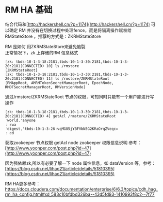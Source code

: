 # RM HA 基础

结合代码和[http://hackershell.cn/?p=1174](http://hackershell.cn/?p=1174) 可以确定 RM 并没有在切换过程中处理fence，而是将隔离操作赋权给RMStateStore ，推荐的方式是：ZKRMStateStore

RM 是如何 用ZKRMStateStore来避免脑裂  
正常情况下，zk 上存储的RM 信息格式

```text
[zk: tbds-10-1-3-18:2181,tbds-10-1-3-30:2181,tbds-10-1-3-20:2181(CONNECTED) 10] ls /rmstore
[ZKRMStateRoot]
[zk: tbds-10-1-3-18:2181,tbds-10-1-3-30:2181,tbds-10-1-3-20:2181(CONNECTED) 11] ls /rmstore/ZKRMStateRoot
[RMAppRoot, AMRMTokenSecretManagerRoot, EpochNode, RMDTSecretManagerRoot, RMVersionNode]
```

通过/rmstore/ZKRMStateRoot 节点的权限，可知同时只能有一个用户能进行写操作

```text
[zk: tbds-10-1-3-18:2181,tbds-10-1-3-30:2181,tbds-10-1-3-20:2181(CONNECTED) 4] getAcl /rmstore/ZKRMStateRoot
'world,'anyone
: rwa
'digest,'tbds-10-1-3-26:vqMG85jYBFVbN5G2KRaOrqZVeqc=
: cd
```

获取zookeeper 节点权限 getAcl node zookeeper 权限信息说明 参考：[http://www.yoonper.com/post.php?id=47](http://www.yoonper.com/post.php?id=47)

因为强依赖zk,所以有必要了解一下 node 属性信息，如 dataVersion 等，参考：[https://blog.csdn.net/lihao21/article/details/51810395](https://blog.csdn.net/lihao21/article/details/51810395)

RM HA更多参考：https://docs.cloudera.com/documentation/enterprise/6/6.3/topics/cdh_hag_rm_ha_config.html#xd_583c10bfdbd326ba--43d5fd93-1410993f8c2--7f77
